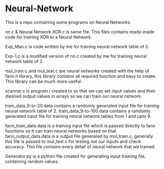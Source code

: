 # Neural-Network
This is a repo containing some programs on Neural Networks.

nn.c & Neural Network XOR.c is same file. This files contains ready-made code for training XOR to a Neural Network.

Exp_Man.c is code written by me for training neural network table of 2.

Exp-1.c is a modified version of nn.c created by me for training neural network table of 2.

mul_train.c and mul_test.c are neural networks created with the help of fann.h library, this library contains all required function and easy to create. This library can be much more useful.

scanner.c is program i created to so that we can set input values and their diesired output values in arrays so we can train our neural network.

train_data_9-to-20.data contains a randomly generated input file for training neural network table of 2.
train_data_9-to-100.data contains a randomly generated input file for training neural network tables from 1 and upto 9.

fann_train_data.data is a training input file which is passed directly to fann functions so it can train neural networks based on that.
fann_output_data.data is a output file generated by mul_train.c, generally this file is passed to mul_test.c for testing out our inputs and check accuracy. This file contains every detail of neural network that we trained.

Generator.py is a python file created for generating input training file, containing random values.
